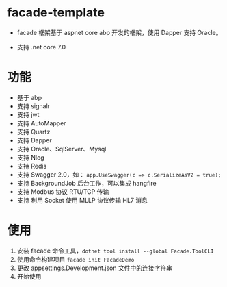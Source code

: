# facade-template

- facade 框架基于 aspnet core abp 开发的框架，使用 Dapper 支持 Oracle。

- 支持 .net core 7.0

# 功能

- 基于 abp
- 支持 signalr
- 支持 jwt
- 支持 AutoMapper
- 支持 Quartz
- 支持 Dapper
- 支持 Oracle、SqlServer、Mysql
- 支持 Nlog
- 支持 Redis
- 支持 Swagger 2.0，如： `app.UseSwagger(c => c.SerializeAsV2 = true);`
- 支持 BackgroundJob 后台工作，可以集成 hangfire
- 支持 Modbus 协议 RTU/TCP 传输
- 支持 利用 Socket 使用 MLLP 协议传输 HL7 消息

# 使用

1. 安装 facade 命令工具，`dotnet tool install --global Facade.ToolCLI`
2. 使用命令构建项目 `facade init FacadeDemo`
3. 更改 appsettings.Development.json 文件中的连接字符串
4. 开始使用
